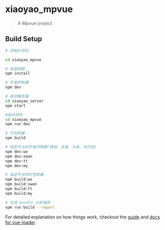 # xiaoyao_mpvue

> A Mpvue project

## Build Setup

``` bash
# 初始化项目

cd xiaoyao_mpvue

# 安装依赖
npm install

# 开发时构建
npm dev

# 启动服务器
cd xiaoyao_server
npm start

#启动项目
cd xiaoyao_mpvue
npm run dev

# 打包构建
npm build

# 指定平台的开发时构建(微信、百度、头条、支付宝)
npm dev:wx
npm dev:swan
npm dev:tt
npm dev:my

# 指定平台的打包构建
npm build:wx
npm build:swan
npm build:tt
npm build:my

# 生成 bundle 分析报告
npm run build --report
```

For detailed explanation on how things work, checkout the [guide](http://vuejs-templates.github.io/webpack/) and [docs for vue-loader](http://vuejs.github.io/vue-loader).
